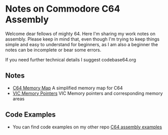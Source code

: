 # Notes on Commodore C64 Assembly

Welcome dear fellows of mighty 64. Here I'm sharing my work notes on assembly. Please keep in mind that, even though I'm trying to keep things simple and easy to understand for beginners, as I am also a beginner the notes can be incomplete or bear some errors.

If you need further technical details I suggest codebase64.org


## Notes

+ [C64 Memory Map](https://github.com/wizofwor/C64-Notes/blob/master/Memory-Map.md) A simplified memory map for C64
+ [VIC Memory Pointers](https://github.com/wizofwor/C64-Notes/blob/master/Memory-locations-used-by-VIC.md) VIC Memory pointers and corresponding memory areas
 
## Code Examples

+ You can find code examples on my other repo [C64 assembly examples](https://github.com/wizofwor/C64-assembly-examples)

